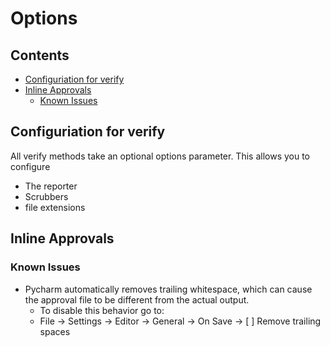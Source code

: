 # Options

<!-- toc -->
## Contents

  * [Configuriation for verify](#configuriation-for-verify)
  * [Inline Approvals](#inline-approvals)
    * [Known Issues](#known-issues)<!-- endToc -->

## Configuriation for verify
All verify methods take an optional options parameter. This allows you to configure 
* The reporter
* Scrubbers
* file extensions


## Inline Approvals

### Known Issues

* Pycharm automatically removes trailing whitespace, which can cause the approval file to be different from the actual output.  
  * To disable this behavior go to:
  * File -> Settings -> Editor -> General -> On Save -> [ ] Remove trailing spaces
